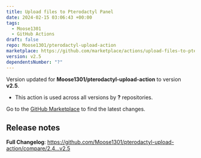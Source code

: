 ```yaml
---
title: Upload files to Pterodactyl Panel
date: 2024-02-15 03:06:43 +00:00
tags:
  - Moose1301
  - GitHub Actions
draft: false
repo: Moose1301/pterodactyl-upload-action
marketplace: https://github.com/marketplace/actions/upload-files-to-pterodactyl-panel
version: v2.5
dependentsNumber: "?"
---
```



Version updated for **Moose1301/pterodactyl-upload-action** to version **v2.5**.
- This action is used across all versions by **?** repositories.

Go to the [GitHub Marketplace](https://github.com/marketplace/actions/upload-files-to-pterodactyl-panel) to find the latest changes.

## Release notes

**Full Changelog**: https://github.com/Moose1301/pterodactyl-upload-action/compare/2.4...v2.5
